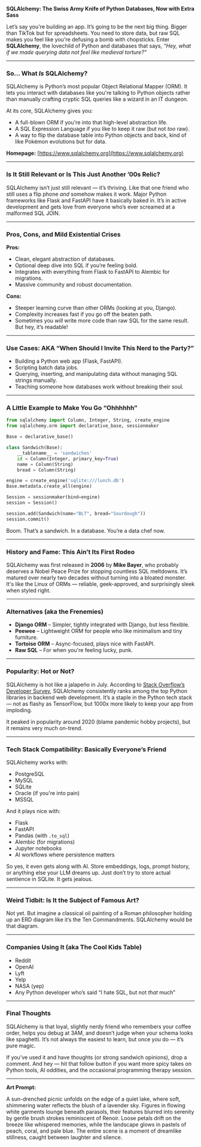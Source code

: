 **SQLAlchemy: The Swiss Army Knife of Python Databases, Now with Extra Sass**

Let’s say you're building an app. It’s going to be the next big thing. Bigger than TikTok but for spreadsheets. You need to store data, but raw SQL makes you feel like you're defusing a bomb with chopsticks. Enter **SQLAlchemy**, the lovechild of Python and databases that says, *“Hey, what if we made querying data not feel like medieval torture?”*

---

### So... What *Is* SQLAlchemy?

SQLAlchemy is Python’s most popular Object Relational Mapper (ORM). It lets you interact with databases like you're talking to Python objects rather than manually crafting cryptic SQL queries like a wizard in an IT dungeon.

At its core, SQLAlchemy gives you:

- A full-blown ORM if you're into that high-level abstraction life.
- A SQL Expression Language if you like to keep it raw (but not *too* raw).
- A way to flip the database table into Python objects and back, kind of like Pokémon evolutions but for data.

**Homepage:** [https://www.sqlalchemy.org](https://www.sqlalchemy.org)

---

### Is It Still Relevant or Is This Just Another ’00s Relic?

SQLAlchemy isn’t just still relevant — it’s thriving. Like that one friend who still uses a flip phone *and* somehow makes it work. Major Python frameworks like Flask and FastAPI have it basically baked in. It’s in active development and gets love from everyone who’s ever screamed at a malformed SQL JOIN.

---

### Pros, Cons, and Mild Existential Crises

**Pros:**
- Clean, elegant abstraction of databases.
- Optional deep dive into SQL if you’re feeling bold.
- Integrates with everything from Flask to FastAPI to Alembic for migrations.
- Massive community and robust documentation.

**Cons:**
- Steeper learning curve than other ORMs (looking at you, Django).
- Complexity increases fast if you go off the beaten path.
- Sometimes you *will* write more code than raw SQL for the same result. But hey, it’s readable!

---

### Use Cases: AKA “When Should I Invite This Nerd to the Party?”

- Building a Python web app (Flask, FastAPI).
- Scripting batch data jobs.
- Querying, inserting, and manipulating data without managing SQL strings manually.
- Teaching someone how databases work without breaking their soul.

---

### A Little Example to Make You Go “Ohhhhhh”

```python
from sqlalchemy import Column, Integer, String, create_engine
from sqlalchemy.orm import declarative_base, sessionmaker

Base = declarative_base()

class Sandwich(Base):
    __tablename__ = 'sandwiches'
    id = Column(Integer, primary_key=True)
    name = Column(String)
    bread = Column(String)

engine = create_engine('sqlite:///lunch.db')
Base.metadata.create_all(engine)

Session = sessionmaker(bind=engine)
session = Session()

session.add(Sandwich(name="BLT", bread="Sourdough"))
session.commit()
```

Boom. That’s a sandwich. In a database. You’re a data chef now.

---

### History and Fame: This Ain’t Its First Rodeo

SQLAlchemy was first released in **2006** by **Mike Bayer**, who probably deserves a Nobel Peace Prize for stopping countless SQL meltdowns. It’s matured over nearly two decades without turning into a bloated monster. It's like the Linux of ORMs — reliable, geek-approved, and surprisingly sleek when styled right.

---

### Alternatives (aka the Frenemies)

- **Django ORM** – Simpler, tightly integrated with Django, but less flexible.
- **Peewee** – Lightweight ORM for people who like minimalism and tiny furniture.
- **Tortoise ORM** – Async-focused, plays nice with FastAPI.
- **Raw SQL** – For when you're feeling lucky, punk.

---

### Popularity: Hot or Not?

SQLAlchemy is hot like a jalapeño in July. According to [Stack Overflow’s Developer Survey](https://survey.stackoverflow.co/2023/), SQLAlchemy consistently ranks among the top Python libraries in backend web development. It’s a staple in the Python tech stack — not as flashy as TensorFlow, but 1000x more likely to keep your app from imploding.

It peaked in popularity around 2020 (blame pandemic hobby projects), but it remains very much on-trend.

---

### Tech Stack Compatibility: Basically Everyone’s Friend

SQLAlchemy works with:

- PostgreSQL
- MySQL
- SQLite
- Oracle (if you're into pain)
- MSSQL

And it plays nice with:

- Flask
- FastAPI
- Pandas (with `.to_sql`)
- Alembic (for migrations)
- Jupyter notebooks
- AI workflows where persistence matters

So yes, it even gets along with AI. Store embeddings, logs, prompt history, or anything else your LLM dreams up. Just don’t try to store actual sentience in SQLite. It gets jealous.

---

### Weird Tidbit: Is It the Subject of Famous Art?

Not yet. But imagine a classical oil painting of a Roman philosopher holding up an ERD diagram like it’s the Ten Commandments. SQLAlchemy would be that diagram.

---

### Companies Using It (aka The Cool Kids Table)

- Reddit
- OpenAI
- Lyft
- Yelp
- NASA (yep)
- Any Python developer who’s said “I hate SQL, but not *that* much”

---

### Final Thoughts

SQLAlchemy is that loyal, slightly nerdy friend who remembers your coffee order, helps you debug at 3AM, and doesn’t judge when your schema looks like spaghetti. It’s not always the easiest to learn, but once you do — it’s pure magic.

If you’ve used it and have thoughts (or strong sandwich opinions), drop a comment. And hey — hit that follow button if you want more spicy takes on Python tools, AI oddities, and the occasional programming therapy session.

---

**Art Prompt:**

A sun-drenched picnic unfolds on the edge of a quiet lake, where soft, shimmering water reflects the blush of a lavender sky. Figures in flowing white garments lounge beneath parasols, their features blurred into serenity by gentle brush strokes reminiscent of Renoir. Loose petals drift on the breeze like whispered memories, while the landscape glows in pastels of peach, coral, and pale blue. The entire scene is a moment of dreamlike stillness, caught between laughter and silence.